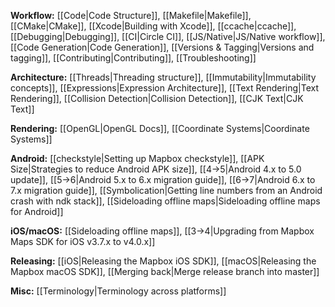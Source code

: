 **Workflow:**
[[Code|Code Structure]],
[[Makefile|Makefile]],
[[CMake|CMake]],
[[Xcode|Building with Xcode]],
[[ccache|ccache]],
[[Debugging|Debugging]],
[[CI|Circle CI]],
[[JS/Native|JS/Native workflow]],
[[Code Generation|Code Generation]],
[[Versions & Tagging|Versions and tagging]],
[[Contributing|Contributing]],
[[Troubleshooting]]


**Architecture:**
[[Threads|Threading structure]],
[[Immutability|Immutability concepts]],
[[Expressions|Expression Architecture]],
[[Text Rendering|Text Rendering]],
[[Collision Detection|Collision Detection]],
[[CJK Text|CJK Text]]

**Rendering:**
[[OpenGL|OpenGL Docs]],
[[Coordinate Systems|Coordinate Systems]]

**Android:**
[[checkstyle|Setting up Mapbox checkstyle]],
[[APK Size|Strategies to reduce Android APK size]], [[4→5|Android 4.x to 5.0 update]], [[5→6|Android 5.x to 6.x migration guide]], [[6→7|Android 6.x to 7.x migration guide]],
[[Symbolication|Getting line numbers from an Android crash with ndk stack]],
[[Sideloading offline maps|Sideloading offline maps for Android]]


**iOS/macOS:**
[[Sideloading offline maps]],
[[3→4|Upgrading from Mapbox Maps SDK for iOS v3.7.x to v4.0.x]]


**Releasing:**
[[iOS|Releasing the Mapbox iOS SDK]],
[[macOS|Releasing the Mapbox macOS SDK]],
[[Merging back|Merge release branch into master]]

**Misc:**
[[Terminology|Terminology across platforms]]